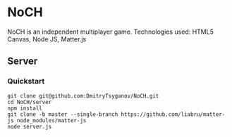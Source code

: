 # NoCH
 NoCH is an independent multiplayer game.
 Technologies used:
 HTML5 Canvas,
 Node JS,
 Matter.js
 
 ## Server
### Quickstart
```shell
git clone git@github.com:DmitryTsyganov/NoCH.git
cd NoCH/server
npm install
git clone -b master --single-branch https://github.com/liabru/matter-js node_modules/matter-js
node server.js
```
